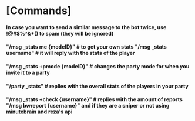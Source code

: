 # \[Commands\]

#### In case you want to send a similar message to the bot twice, use !@\#$%^&\*\(\) to spam \(they will be ignored\)

#### "/msg \_stats me {modeID}" \# to get your own stats "/msg \_stats username" \# it will reply with the stats of the player

#### "/msg \_stats +pmode {modeID}" \# changes the party mode for when you invite it to a party

#### "/party \_stats" \# replies with the overall stats of the players in your party

#### "/msg \_stats +check {username}" \# replies with the amount of reports "/msg bwreport {username}" and if they are a sniper or not using minutebrain and reza's api

